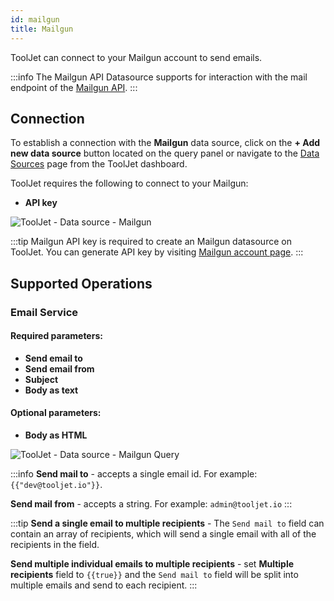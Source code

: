 ```yaml
---
id: mailgun
title: Mailgun
---
```


ToolJet can connect to your Mailgun account to send emails.

:::info
The Mailgun API Datasource supports for interaction with the mail endpoint of the [Mailgun API](https://documentation.mailgun.com/en/latest/api-intro.html#authentication-1).
:::

<div style={{paddingTop:'24px'}}>

## Connection

To establish a connection with the **Mailgun** data source, click on the **+ Add new data source** button located on the query panel or navigate to the [Data Sources](https://docs.tooljet.com/docs/data-sources/overview) page from the ToolJet dashboard.

ToolJet requires the following to connect to your Mailgun:
- **API key**

<img class="screenshot-full" src="/img/datasource-reference/mailgun/mailgun-datasource-v2.png" alt="ToolJet - Data source - Mailgun" />

:::tip
Mailgun API key is required to create an Mailgun datasource on ToolJet. You can generate API key by visiting [Mailgun account page](https://app.mailgun.com/app/account/security/api_keys).
:::

</div>

<div style={{paddingTop:'24px'}}>

## Supported Operations

### Email Service

#### Required parameters:

- **Send email to**
- **Send email from**
- **Subject**
- **Body as text**

#### Optional parameters:

- **Body as HTML**

<img class="screenshot-full" src="/img/datasource-reference/mailgun/mailgunQuery.png" alt="ToolJet - Data source - Mailgun Query" />

:::info
**Send mail to** - accepts a single email id. 
For example:
`{{"dev@tooljet.io"}}`.

**Send mail from** - accepts a string.
For example: `admin@tooljet.io`
:::

:::tip
**Send a single email to multiple recipients** - The `Send mail to` field can contain an array of recipients, which will send a single email with all of the recipients in the field.

**Send multiple individual emails to multiple recipients** - set <b>Multiple recipients</b> field to `{{true}}` and the `Send mail to` field will be split into multiple emails and send to each recipient.
:::

</div>
